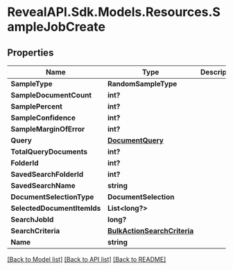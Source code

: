 # RevealAPI.Sdk.Models.Resources.SampleJobCreate
## Properties

Name | Type | Description | Notes
------------ | ------------- | ------------- | -------------
**SampleType** | **RandomSampleType** |  | [optional] 
**SampleDocumentCount** | **int?** |  | [optional] 
**SamplePercent** | **int?** |  | [optional] 
**SampleConfidence** | **int?** |  | [optional] 
**SampleMarginOfError** | **int?** |  | [optional] 
**Query** | [**DocumentQuery**](DocumentQuery.md) |  | [optional] 
**TotalQueryDocuments** | **int?** |  | [optional] 
**FolderId** | **int?** |  | [optional] 
**SavedSearchFolderId** | **int?** |  | [optional] 
**SavedSearchName** | **string** |  | [optional] 
**DocumentSelectionType** | **DocumentSelection** |  | [optional] 
**SelectedDocumentItemIds** | **List&lt;long?&gt;** |  | [optional] 
**SearchJobId** | **long?** |  | [optional] 
**SearchCriteria** | [**BulkActionSearchCriteria**](BulkActionSearchCriteria.md) |  | [optional] 
**Name** | **string** |  | [optional] 

[[Back to Model list]](../README.md#documentation-for-models) [[Back to API list]](../README.md#documentation-for-api-endpoints) [[Back to README]](../README.md)

